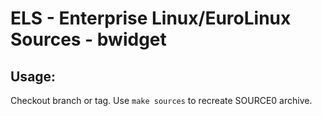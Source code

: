# ELS - Enterprise Linux/EuroLinux Sources - bwidget
 
## Usage:
  Checkout branch or tag. Use `make sources` to recreate  SOURCE0 archive.

